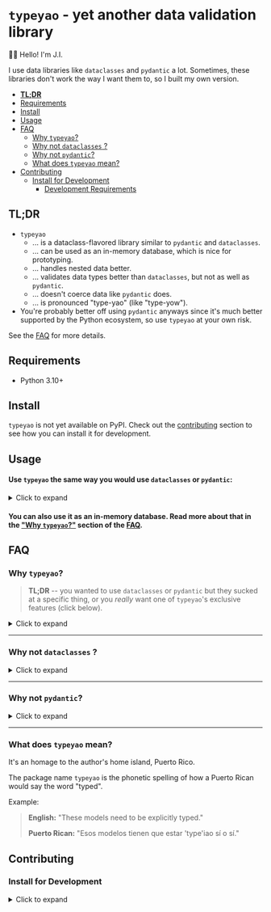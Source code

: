 
# `typeyao` - yet another data validation library

👋🏽 Hello! I'm J.I.

I use data libraries like `dataclasses` and `pydantic` a lot. Sometimes, these libraries don't work the way I want them to, so I built my own version.

- [**TL;DR**](#tldr)
- [Requirements](#requirements)
- [Install](#install)
- [Usage](#usage)
- [FAQ](#faq)
  - [Why `typeyao`?](#why-typeyao)
  - [Why not `dataclasses` ?](#why-not-dataclasses-)
  - [Why not `pydantic`?](#why-not-pydantic)
  - [What does `typeyao` mean?](#what-does-typeyao-mean)
- [Contributing](#contributing)
  - [Install for Development](#install-for-development)
    - [Development Requirements](#development-requirements)


## **TL;DR**
* `typeyao`
  * ... is a dataclass-flavored library similar to `pydantic` and `dataclasses`.
  * ... can be used as an in-memory database, which is nice for prototyping.
  * ... handles nested data better.
  * ... validates data types better than `dataclasses`, but not as well as `pydantic`.
  * ... doesn't coerce data like `pydantic` does.
  * ... is pronounced "type-yao" (like "type-yow").
* You're probably better off using `pydantic` anyways since it's much better supported by the Python ecosystem, so use `typeyao` at your own risk.

See the [FAQ](#faq) for more details.


## Requirements
* Python 3.10+

## Install

`typeyao` is not yet available on PyPI. Check out the [contributing](#contributing) section to see how you can install it for development.



## Usage

#### Use `typeyao` the same way you would use `dataclasses` or `pydantic`:

<details>
<summary>Click to expand</summary>


```python
# inside some .py file...
from typeyao import Model

class Person(Model):
    name: str

Person(name="J.I.")  # ✅ nice
Person(name=1)  # 🙅🏽‍♂️ InvalidModelError
```

`Person(name=1)` will raise a helpful `InvalidModelError` that resembles a JSON Schema validation error:

```json
{
    "name": "The value 1 of type <class 'int'> must be of type <class 'str'>"
}
```

</details>

#### You can also use it as an in-memory database. Read more about that in the ["Why `typeyao`?"](#why-typeyao) section of the [FAQ](#faq).


## FAQ


### Why `typeyao`?

> **TL;DR** -- you wanted to use `dataclasses` or `pydantic` but they sucked at a specific thing, or you _really_ want one of `typeyao`'s exclusive features (click below).

<details>

<summary>Click to expand</summary>

#### In-memory database


If you want to prototype a web application quickly and don't want to deal with the overhead of setting up a database, you can use `typeyao` as an in-memory database, using your models as access points to your data. See an example below.

> ⚠️ `typeyao` doesn't support any kind of persistence (_yet!_). All data created at runtime will be lost when the program exits. If you want to persist your data, you should use an Object Relational Mapper (ORM) like [SQLAlchemy](https://www.sqlalchemy.org/).

<details>
<summary>Click to expand</summary>

```python
from typeyao import Model, Field

class Person(Model):
    name: str = Field(primary_key=True)
    family_name: str

for first_name in ["Snap", "Crackle", "Pop"]:
    Person(name=name, family_name="Krispies")

snap = Person.get(name="Snap")
print(snap.name) # Snap
rice_family = Person.filter(family_name="Krispies")
print([person.name for person in rice_family]) # ["Snap", "Crackle", "Pop"]
```
</details>



#### Better error messages

<details>
<summary>Click to expand</summary>

Copy/paste the snippet below into a file and run it to see the difference in error messages between `dataclasses`, `pydantic`, and `typeyao`.

```python
import dataclasses
import pydantic
import typeyao

@dataclasses.dataclass
class DataClassPerson:
    name: str
    age: int
    sex: str

class PydanticPerson(pydantic.BaseModel):
    name: str
    age: int
    sex: str

class TypeyaoPerson(typeyao.Model):
    name: str
    age: int
    sex: str

# this won't fail, but it should have
DataClassPerson(name="J.I.", age="Age is a construct", sex=1)

# this fails
try:
    PydanticPerson(name="J.I.", age="Age is a construct", sex=1)
except pydantic.ValidationError as e:
    print(f"---- Pydantic Error Message ----")
    print(e, end="\n\n")

# this fails, but with a slightly better error message
try:
    TypeyaoPerson(name="J.I.", age="Age is a construct", sex=1)
except typeyao.base.InvalidModelError as e:
    print(f"---- Typeyao Error Message ----")
    print(e, end="\n\n")
```

The above snippet will print:
```
---- Pydantic Error Message ----
1 validation error for PydanticPerson
age
  value is not a valid integer (type=type_error.integer)

---- Typeyao Error Message ----

{
    "age": "The value 'Age is a construct' of type <class 'str'> must be of type <class 'int'>",
}

```
</details>

#### Model-aware defaults.

<details>

<summary>Click to expand</summary>

Let's say you have the model below:

```python
class Person:
    name: str
    age: int
    is_adult: bool
```

and you want `is_adult` to depend on the value of `age`. With `typeyao`, you can do this:

```python
from typeyao import Model

class Person(Model):
    name: str
    age: int
    is_adult: bool

    def set_is_adult(self) -> bool:
        return self.age >= 18
```

> **Note to Beginners:**
> If you're a python beginner, you probably want to look at `@property` decorators before you use this feature. `@property` decorators are more "pythonic". _But_ properties are computed every time you access them, and properties won't be a part of the data model's schema. So if it's expensive to compute the property or if you want that property to be a part of the model schema, you should use `typeyao`'s `set_<attribute_name>` method.

`pydantic` can handle this edge case via `@validator`, and `dataclasses` via `__post_init__`, but both of those solutions are a bit clunky (see below).

<details>

<summary>See how **pydantic** does it</summary>


```python
from pydantic import BaseModel, validator

class Person(BaseModel):
    name: str
    age: int
    is_adult: bool

    @validator("is_adult")
    def set_is_adult(cls, v, values):
        return values["age"] >= 18
```
</details>

<details>
<summary>See how **dataclasses** does it</summary>

```python
from dataclasses import dataclass

@dataclass
class Person:
    name: str
    age: int
    is_adult: bool = False # default is required

    def __post_init__(self):
        # and the post_init can override the default
        self.is_adult = self.age >= 18
```

</details>
</details>
</details>

<hr>

### Why not `dataclasses` ?

<details>
<summary>Click to expand</summary>

#### There are better options

`pydantic` is a great library that does everything `dataclasses` does, and more. The only reason you might want to use `dataclasses` is if you're using a version of python that doesn't support `pydantic` (e.g. python 3.6) or if you don't want to add a dependency to your project.

#### `dataclasses` doesn't validate your data.

```python

from dataclasses import dataclass

@dataclass
class Person:
    name: str

p = Person(name=1)  # No error!
```

#### `dataclasses` sucks at inheritance.

Since `dataclasses` require that the attribute order be the same as the `__init__` order, it's impossible to create subclasses with additional attributes.


```python
from dataclasses import dataclass
from datetime import datetime

@dataclass
class Person:
    name: str
    birthday: datetime | None = None

@dataclass
class Employee(Person):
    employee_id: int

# Raises TypeError: non-default argument 'employee_id' follows default argument
e = Employee(name="J.I.", employee_id="1") 
```

</details>

<hr>

### Why not `pydantic`?

<details>
<summary>Click to expand</summary>

**You *should* use [`pydantic`](https://docs.pydantic.dev/latest/)**, unless you already know why it wouldn't work. It is a much better supported library.

But here a few reasons you may prefer `typeyao` over `pydantic`.

#### `typeyao` handles nested data structures better than `pydantic`

<details>
<summary>Example</summary>

```python
from __future__ import annotations

from pydantic import BaseModel as Model


class NestedStructure(Model):
    parent: NestedStructure | None = None


root = NestedStructure()
child1 = NestedStructure(parent=root)
child2 = NestedStructure(parent=root)

assert child1.parent == child2.parent == root  # passes
# you'd expect the following assertion to pass as well, but it's not
# because pydantic is doing some funny business under the hood
assert child1.parent is child2.parent is root  

Traceback (most recent call last):
  File "~/main.py", line 13, in <module>
    assert child1.parent is child2.parent is root
           ^^^^^^^^^^^^^^^^^^^^^^^^^^^^^^^^^^^^^^
AssertionError
```

Switch out the `pydantic` import in the previous snippet with `from typeyao import Model` and the assertion will pass 🎉.

</details>

#### `pydantic` coerces your data. `typeyao` does not.

Type coercion is fantastic for some use cases, but very annoying when you didn't ask for it (see example below).

<details>
<summary>Example</summary>

```python

import pydantic
import typeyao

class Person(pydantic.BaseModel):
    name: str

me = Person(name=1)  # no error! the 1 is coerced into a string
print(me.name)  # '1'

class Person(typeyao.Model):
    name: str

me = Person(name=1)  # raises a typeyao.base.InvalidModelError
```
</details>

</details>

<hr>

### What does `typeyao` mean?


It's an homage to the author's home island, Puerto Rico.

The package name `typeyao` is the phonetic spelling of how a Puerto Rican would say the word "typed".

Example:
> **English:** "These models need to be explicitly typed."
> 
> **Puerto Rican:** "Esos modelos tienen que estar 'type'iao sí o sí."

## Contributing

### Install for Development

<details>
<summary>Click to expand</summary>

#### Development Requirements
* Poetry
* Python 3.10+

* Clone this repo
* `cd` into the repo
* `poetry install`
* `poetry shell` to activate the virtual environment

</details>
